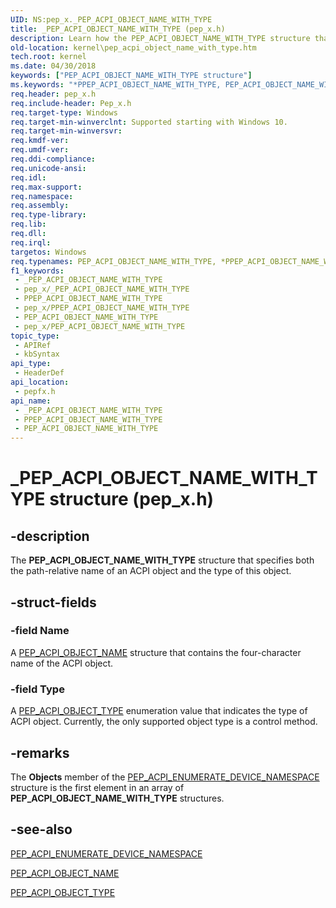 ```yaml
---
UID: NS:pep_x._PEP_ACPI_OBJECT_NAME_WITH_TYPE
title: _PEP_ACPI_OBJECT_NAME_WITH_TYPE (pep_x.h)
description: Learn how the PEP_ACPI_OBJECT_NAME_WITH_TYPE structure that specifies both the path-relative name of an ACPI object and the type of this object.
old-location: kernel\pep_acpi_object_name_with_type.htm
tech.root: kernel
ms.date: 04/30/2018
keywords: ["PEP_ACPI_OBJECT_NAME_WITH_TYPE structure"]
ms.keywords: "*PPEP_ACPI_OBJECT_NAME_WITH_TYPE, PEP_ACPI_OBJECT_NAME_WITH_TYPE, PEP_ACPI_OBJECT_NAME_WITH_TYPE structure [Kernel-Mode Driver Architecture], PPEP_ACPI_OBJECT_NAME_WITH_TYPE, PPEP_ACPI_OBJECT_NAME_WITH_TYPE structure pointer [Kernel-Mode Driver Architecture], _PEP_ACPI_OBJECT_NAME_WITH_TYPE, kernel.pep_acpi_object_name_with_type, pepfx/PEP_ACPI_OBJECT_NAME_WITH_TYPE, pepfx/PPEP_ACPI_OBJECT_NAME_WITH_TYPE"
req.header: pep_x.h
req.include-header: Pep_x.h
req.target-type: Windows
req.target-min-winverclnt: Supported starting with Windows 10.
req.target-min-winversvr: 
req.kmdf-ver: 
req.umdf-ver: 
req.ddi-compliance: 
req.unicode-ansi: 
req.idl: 
req.max-support: 
req.namespace: 
req.assembly: 
req.type-library: 
req.lib: 
req.dll: 
req.irql: 
targetos: Windows
req.typenames: PEP_ACPI_OBJECT_NAME_WITH_TYPE, *PPEP_ACPI_OBJECT_NAME_WITH_TYPE
f1_keywords:
 - _PEP_ACPI_OBJECT_NAME_WITH_TYPE
 - pep_x/_PEP_ACPI_OBJECT_NAME_WITH_TYPE
 - PPEP_ACPI_OBJECT_NAME_WITH_TYPE
 - pep_x/PPEP_ACPI_OBJECT_NAME_WITH_TYPE
 - PEP_ACPI_OBJECT_NAME_WITH_TYPE
 - pep_x/PEP_ACPI_OBJECT_NAME_WITH_TYPE
topic_type:
 - APIRef
 - kbSyntax
api_type:
 - HeaderDef
api_location:
 - pepfx.h
api_name:
 - _PEP_ACPI_OBJECT_NAME_WITH_TYPE
 - PPEP_ACPI_OBJECT_NAME_WITH_TYPE
 - PEP_ACPI_OBJECT_NAME_WITH_TYPE
---
```


# _PEP_ACPI_OBJECT_NAME_WITH_TYPE structure (pep_x.h)


## -description

The <b>PEP_ACPI_OBJECT_NAME_WITH_TYPE</b> structure that specifies both the path-relative name of an ACPI object and the type of this object.

## -struct-fields

### -field Name

A <a href="/windows-hardware/drivers/ddi/pepfx/ns-pepfx-_pep_acpi_object_name">PEP_ACPI_OBJECT_NAME</a> structure that contains the four-character name of the ACPI object.

### -field Type

A <a href="/windows-hardware/drivers/ddi/pepfx/ne-pepfx-_pep_acpi_object_type">PEP_ACPI_OBJECT_TYPE</a> enumeration value that indicates the type of ACPI object. Currently, the only supported object type is a control method.

## -remarks

The <b>Objects</b> member of the <a href="/windows-hardware/drivers/ddi/pepfx/ns-pepfx-_pep_acpi_enumerate_device_namespace">PEP_ACPI_ENUMERATE_DEVICE_NAMESPACE</a> structure is the first element in an array of <b>PEP_ACPI_OBJECT_NAME_WITH_TYPE</b> structures.

## -see-also

<a href="/windows-hardware/drivers/ddi/pepfx/ns-pepfx-_pep_acpi_enumerate_device_namespace">PEP_ACPI_ENUMERATE_DEVICE_NAMESPACE</a>



<a href="/windows-hardware/drivers/ddi/pepfx/ns-pepfx-_pep_acpi_object_name">PEP_ACPI_OBJECT_NAME</a>



<a href="/windows-hardware/drivers/ddi/pepfx/ne-pepfx-_pep_acpi_object_type">PEP_ACPI_OBJECT_TYPE</a>

